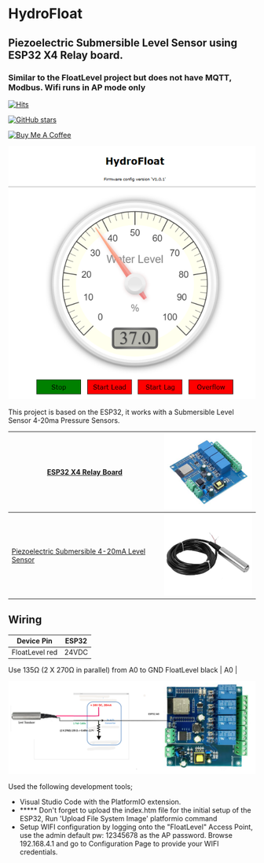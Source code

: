 # HydroFloat
## Piezoelectric Submersible Level Sensor using ESP32 X4 Relay board. 
### Similar to the FloatLevel project but does not have MQTT, Modbus. Wifi runs in AP mode only

[![Hits](https://hits.seeyoufarm.com/api/count/incr/badge.svg?url=https%3A%2F%2Fgithub.com%2FClassicDIY%2FFloatLevel&count_bg=%2379C83D&title_bg=%23555555&icon=&icon_color=%23E7E7E7&title=hits&edge_flat=false)](https://hits.seeyoufarm.com)

[![GitHub stars](https://img.shields.io/github/stars/ClassicDIY/FloatLevel?style=for-the-badge)](https://github.com/ClassicDIY/FloatLevel/stargazers)

<a href="https://www.buymeacoffee.com/r4K2HIB" target="_blank"><img src="https://cdn.buymeacoffee.com/buttons/v2/default-yellow.png" alt="Buy Me A Coffee" style="height: 60px !important;width: 217px !important;" ></a>

<p align="left">
  <img src="./Pictures/home_page.png" width="600"/>
</p>
 
This project is based on the ESP32, it works with a Submersible Level Sensor 4-20ma Pressure Sensors.

|<a href="https://www.aliexpress.com/item/1005005275943365.html"> ESP32 X4 Relay Board</a>|<img src="./Pictures/Esp32_X4_Relay_Board.png" width="200"/>|
|---|---|
|<a href="https://www.aliexpress.com/item/1005006366841583.html"> Piezoelectric Submersible 4-20mA Level Sensor </a>|<img src="./Pictures/Sensor.png" width="200"/>|

## Wiring

Device Pin | ESP32 |
--- | --- |
FloatLevel red  | 24VDC |
Use 135Ω (2 X 270Ω in parallel) from A0 to GND
FloatLevel black | A0 |

<p align="left">
  <img src="./Pictures/diagram.png" width="800"/>
</p>

Used the following development tools;

<ul>
  <li>Visual Studio Code with the PlatformIO extension.</li>
  <li>***** Don't forget to upload the index.htm file for the initial setup of the ESP32, Run 'Upload File System Image' platformio command</li>
  <li>Setup WIFI configuration by logging onto the "FloatLevel" Access Point, use the admin default pw: 12345678 as the AP password. Browse 192.168.4.1 and go to Configuration Page to provide your WIFI credentials.
</ul>

